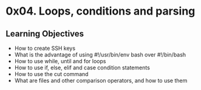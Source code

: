 # 0x04. Loops, conditions and parsing

## Learning Objectives

+ How to create SSH keys
+ What is the advantage of using #!/usr/bin/env bash over #!/bin/bash
+ How to use while, until and for loops
+ How to use if, else, elif and case condition statements
+ How to use the cut command
+ What are files and other comparison operators, and how to use them